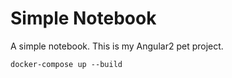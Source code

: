# Simple Notebook

A simple notebook. This is my Angular2 pet project.

```
docker-compose up --build
```

